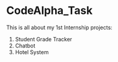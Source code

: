 # CodeAlpha_Task

This is all about my 1st Internship projects:
<br>
1. Student Grade Tracker
2. Chatbot
3. Hotel System